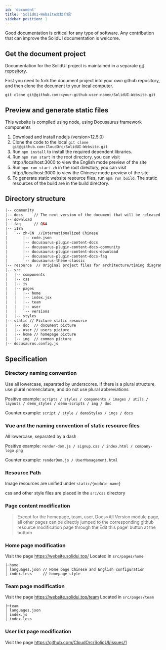 ```yaml
---
id: 'document'
title: 'SolidUI-Website文档介绍'
sidebar_position: 1
---
```


<!--
    Licensed to the Apache Software Foundation (ASF) under one or more
    contributor license agreements.  See the NOTICE file distributed with
    this work for additional information regarding copyright ownership.
    The ASF licenses this file to You under the Apache License, Version 2.0
    (the "License"); you may not use this file except in compliance with
    the License.  You may obtain a copy of the License at

       https://www.apache.org/licenses/LICENSE-2.0

    Unless required by applicable law or agreed to in writing, software
    distributed under the License is distributed on an "AS IS" BASIS,
    WITHOUT WARRANTIES OR CONDITIONS OF ANY KIND, either express or implied.
    See the License for the specific language governing permissions and
    limitations under the License.
-->

Good documentation is critical for any type of software. Any contribution that can improve the SolidUI documentation is welcome.

## Get the document project

Documentation for the SolidUI project is maintained in a separate [git repository](https://github.com/CloudOrc/SolidUI-Website.git).

First you need to fork the document project into your own github repository, and then clone the document to your local computer.

```shell
git clone git@github.com:<your-github-user-name>/SolidUI-Website.git
```

## Preview and generate static files

This website is compiled using node, using Docusaurus framework components

1. Download and install nodejs (version>12.5.0)
2. Clone the code to the local `git clone git@github.com:CloudOrc/SolidUI-Website.git`
2. Run `npm install` to install the required dependent libraries.
3. Run `npm run start` in the root directory, you can visit http://localhost:3000 to view the English mode preview of the site
4. Run `npm run start-zh` in the root directory, you can visit http://localhost:3000 to view the Chinese mode preview of the site
5. To generate static website resource files, run `npm run build`. The static resources of the build are in the build directory.

## Directory structure

```html
|-- community
|-- docs     // The next version of the document that will be released soon
|-- download
|-- faq      // Q&A
|-- i18n
|   `-- zh-CN  //Internationalized Chinese
|       |-- code.json
|       |-- docusaurus-plugin-content-docs
|       |-- docusaurus-plugin-content-docs-community
|       |-- docusaurus-plugin-content-docs-download
|       |-- docusaurus-plugin-content-docs-faq
|       `-- docusaurus-theme-classic
|-- resource  // Original project files for architecture/timing diagram/flow chart, etc.
|-- src
|   |-- components
|   |-- css
|   |-- js
|   |-- pages
|   |   |-- home
|   |   |-- index.jsx
|   |   |-- team
|   |   |-- user
|   |   `-- versions
|   |-- styles
|-- static // Picture static resource
|   |-- doc  // document picture
|   |-- user // users picture
|   |-- home // homepage picture
|   |-- img  // common picture
|-- docusaurus.config.js
```

## Specification

### Directory naming convention

Use all lowercase, separated by underscores. If there is a plural structure, use plural nomenclature, and do not use plural abbreviations

Positive example: `scripts / styles / components / images / utils / layouts / demo_styles / demo-scripts / img / doc`

Counter example: `script / style / demoStyles / imgs / docs`

### Vue and the naming convention of static resource files

All lowercase, separated by a dash

Positive example: `render-dom.js / signup.css / index.html / company-logo.png`

Counter example: `renderDom.js / UserManagement.html`

### Resource Path

Image resources are unified under `static/{module name}`

css and other style files are placed in the `src/css` directory

### Page content modification

> Except for the homepage, team, user, Docs>All Version module page, all other pages can be directly jumped to the corresponding github resource modification page through the'Edit this page' button at the bottom

### Home page modification

Visit the page https://website.solidui.top/
Located in `src/pages/home`

```
├─home
│ languages.json // Home page Chinese and English configuration
│ index.less     // homepage style
```

### Team page modification

Visit the page https://website.solidui.top/team
Located in `src/pages/team`

```
├─team
│ languages.json
│ index.js
│ index.less
```

### User list page modification

Visit the page https://github.com/CloudOrc/SolidUI/issues/1
